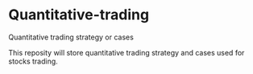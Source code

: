 # Quantitative-trading
Quantitative trading strategy or cases 

This reposity will store quantitative trading strategy and cases used for stocks trading.

